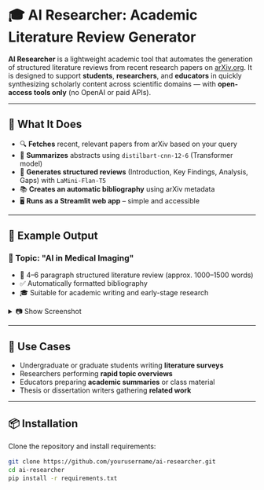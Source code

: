 # 🎓 AI Researcher: Academic Literature Review Generator

**AI Researcher** is a lightweight academic tool that automates the generation of structured literature reviews from recent research papers on [arXiv.org](https://arxiv.org). It is designed to support **students**, **researchers**, and **educators** in quickly synthesizing scholarly content across scientific domains — with **open-access tools only** (no OpenAI or paid APIs).

---

## 🧠 What It Does

- 🔍 **Fetches** recent, relevant papers from arXiv based on your query
- 📄 **Summarizes** abstracts using `distilbart-cnn-12-6` (Transformer model)
- 🧾 **Generates structured reviews** (Introduction, Key Findings, Analysis, Gaps) with `LaMini-Flan-T5`
- 📚 **Creates an automatic bibliography** using arXiv metadata
- 🖥️ **Runs as a Streamlit web app** – simple and accessible

---

## 🧪 Example Output

### 📘 Topic: "AI in Medical Imaging"

- 📄 4–6 paragraph structured literature review (approx. 1000–1500 words)
- ✅ Automatically formatted bibliography
- 🎓 Suitable for academic writing and early-stage research

<details>
<summary>📷 Show Screenshot</summary>

![Screenshot 1 – Topic Input](screenshots/topic-input.png)
![Screenshot 2 – Generated Review](screenshots/generated-review.png)

</details>

---

## 🎯 Use Cases

- Undergraduate or graduate students writing **literature surveys**
- Researchers performing **rapid topic overviews**
- Educators preparing **academic summaries** or class material
- Thesis or dissertation writers gathering **related work**

---

## 📦 Installation

Clone the repository and install requirements:

```bash
git clone https://github.com/yourusername/ai-researcher.git
cd ai-researcher
pip install -r requirements.txt
